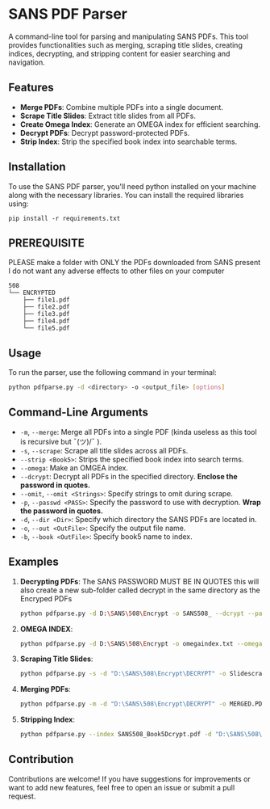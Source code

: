 
# SANS PDF Parser

A command-line tool for parsing and manipulating SANS PDFs. This tool provides functionalities such as merging, scraping title slides, creating indices, decrypting, and stripping content for easier searching and navigation.

## Features

- **Merge PDFs**: Combine multiple PDFs into a single document.
- **Scrape Title Slides**: Extract title slides from all PDFs.
- **Create Omega Index**: Generate an OMEGA index for efficient searching.
- **Decrypt PDFs**: Decrypt password-protected PDFs.
- **Strip Index**: Strip the specified book index into searchable terms.

## Installation

To use the SANS PDF parser, you'll need python installed on your machine along with the necessary libraries. You can install the required libraries using:

```pip
pip install -r requirements.txt
```
## PREREQUISITE
PLEASE make a folder with ONLY the PDFs downloaded from SANS present I do not want any adverse effects to other files on your computer
```
508
└── ENCRYPTED
    ├── file1.pdf
    ├── file2.pdf
    ├── file3.pdf
    ├── file4.pdf
    └── file5.pdf
```
## Usage
To run the parser, use the following command in your terminal:

```bash
python pdfparse.py -d <directory> -o <output_file> [options]
```

## Command-Line Arguments

- `-m`, `--merge`: Merge all PDFs into a single PDF (kinda useless as this tool is recursive but ¯\(ツ)/¯ ).
- `-s`, `--scrape`: Scrape all title slides across all PDFs.
- `--strip <Book5>`: Strips the specified book index into search terms.
- `--omega`: Make an OMGEA index.
- `--dcrypt`: Decrypt all PDFs in the specified directory. **Enclose the password in quotes.**
- `--omit`, `--omit <Strings>`: Specify strings to omit during scrape.
- `-p`, `--passwd <PASS>`: Specify the password to use with decryption. **Wrap the password in quotes.**
- `-d`, `--dir <Dir>`: Specify which directory the SANS PDFs are located in.
- `-o`, `--out <OutFile>`: Specify the output file name.
- `-b`, `--book <OutFile>`: Specify book5 name to index.

## Examples

1. **Decrypting PDFs**: The SANS PASSWORD MUST BE IN QUOTES this will also create a new sub-folder called decrypt in the same directory as the Encryped PDFs
   ```bash
   python pdfparse.py -d D:\SANS\508\Encrypt -o SANS508_ --dcrypt --pass "4$`s9....1-q=V"
   ```
   
2. **OMEGA INDEX**:
   ```bash
   python pdfparse.py -d D:\SANS\508\Encrypt -o omegaindex.txt --omega
   ```
   
3. **Scraping Title Slides**:
   ```bash
   python pdfparse.py -s -d "D:\SANS\508\Encrypt\DECRYPT" -o Slidescrape.txt
   ```

4. **Merging PDFs**:
   ```bash
   python pdfparse.py -m -d "D:\SANS\508\Encrypt\DECRYPT" -o MERGED.PDF
   ```

5. **Stripping Index**:
   ```bash
   python pdfparse.py --index SANS508_Book5Dcrypt.pdf -d "D:\SANS\508\Encrypt\DECRYPT" -o index.txt --omit John Doe
   ```

## Contribution

Contributions are welcome! If you have suggestions for improvements or want to add new features, feel free to open an issue or submit a pull request.

